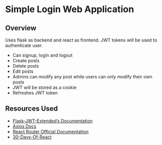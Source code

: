 # Simple Login Web Application

## Overview
Uses flask as backend and react as frontend. JWT tokens will be used to authenticate user.
- Can signup, login and logout
- Create posts
- Delete posts
- Edit posts
- Admins can modify any post while users can only modify their own posts
- JWT will be stored as a cookie
- Refreshes JWT token 

## Resources Used
- [Flask-JWT-Extended’s Documentation](https://flask-jwt-extended.readthedocs.io/en/stable/)
- [Axios Docs](https://axios-http.com/docs/intro)
- [React Router Official Documentation](https://reactrouter.com/home)
- [30-Days-Of-React](https://github.com/Asabeneh/30-Days-Of-React/blob/master/01_Day_JavaScript_Refresher/01_javascript_refresher.md)